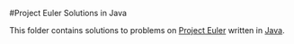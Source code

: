 #Project Euler Solutions in Java

This folder contains solutions to problems on [Project Euler](https://projecteuler.net/archives) written in [Java](https://www.java.com/en/).
